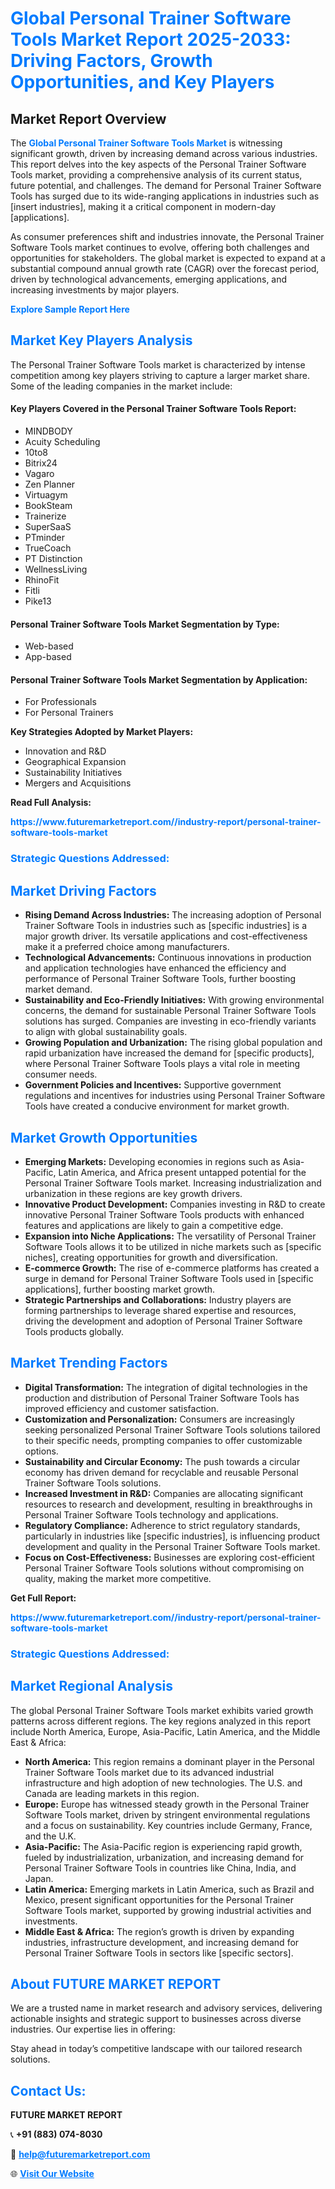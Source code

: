 <h1 style="color: #007BFF;">Global Personal Trainer Software Tools Market Report 2025-2033: Driving Factors, Growth Opportunities, and Key Players</h1>

<section id="overview">
<h2>Market Report Overview</h2>
<p>The <a href="https://www.futuremarketreport.com//industry-report/personal-trainer-software-tools-market" style="color: #007BFF; text-decoration: none;"><strong>Global Personal Trainer Software Tools Market</strong></a> is witnessing significant growth, driven by increasing demand across various industries. This report delves into the key aspects of the Personal Trainer Software Tools market, providing a comprehensive analysis of its current status, future potential, and challenges. The demand for Personal Trainer Software Tools has surged due to its wide-ranging applications in industries such as [insert industries], making it a critical component in modern-day [applications].</p>
<p>As consumer preferences shift and industries innovate, the Personal Trainer Software Tools market continues to evolve, offering both challenges and opportunities for stakeholders. The global market is expected to expand at a substantial compound annual growth rate (CAGR) over the forecast period, driven by technological advancements, emerging applications, and increasing investments by major players.</p>
</section>

<section id="overview">
<p><a href="https://www.futuremarketreport.com//request-sample/reportId=48013" style="color: #007BFF; text-decoration: none;"><strong>Explore Sample Report Here</strong></a></p>
</section>

<section id="key-players">
<h2 style="color: #007BFF;">Market Key Players Analysis</h2>
<p>The Personal Trainer Software Tools market is characterized by intense competition among key players striving to capture a larger market share. Some of the leading companies in the market include:</p>
<h4>Key Players Covered in the Personal Trainer Software Tools Report:</h4>
<ul><li>MINDBODY</li><li>Acuity Scheduling</li><li>10to8</li><li>Bitrix24</li><li>Vagaro</li><li>Zen Planner</li><li>Virtuagym</li><li>BookSteam</li><li>Trainerize</li><li>SuperSaaS</li><li>PTminder</li><li>TrueCoach</li><li>PT Distinction</li><li>WellnessLiving</li><li>RhinoFit</li><li>Fitli</li><li>Pike13</li></ul>
<h4>Personal Trainer Software Tools Market Segmentation by Type:</h4>
<ul><li>Web-based</li><li>App-based</li></ul>

<h4>Personal Trainer Software Tools Market Segmentation by Application:</h4>
<ul><li>For Professionals</li><li>For Personal Trainers</li></ul>
<p><strong>Key Strategies Adopted by Market Players:</strong></p>
<ul>
<li>Innovation and R&D</li>
<li>Geographical Expansion</li>
<li>Sustainability Initiatives</li>
<li>Mergers and Acquisitions</li>
</ul>
</section>

<section>
<p><strong>Read Full Analysis: </strong></p><a href="https://www.futuremarketreport.com//industry-report/personal-trainer-software-tools-market" style="color: #007BFF; text-decoration: none;"><strong>https://www.futuremarketreport.com//industry-report/personal-trainer-software-tools-market</strong></a>
<h3 style="color: #007BFF;">Strategic Questions Addressed:</h3>
</section>

<section id="driving-factors">
<h2 style="color: #007BFF;">Market Driving Factors</h2>
<ul>
<li><strong>Rising Demand Across Industries:</strong> The increasing adoption of Personal Trainer Software Tools in industries such as [specific industries] is a major growth driver. Its versatile applications and cost-effectiveness make it a preferred choice among manufacturers.</li>
<li><strong>Technological Advancements:</strong> Continuous innovations in production and application technologies have enhanced the efficiency and performance of Personal Trainer Software Tools, further boosting market demand.</li>
<li><strong>Sustainability and Eco-Friendly Initiatives:</strong> With growing environmental concerns, the demand for sustainable Personal Trainer Software Tools solutions has surged. Companies are investing in eco-friendly variants to align with global sustainability goals.</li>
<li><strong>Growing Population and Urbanization:</strong> The rising global population and rapid urbanization have increased the demand for [specific products], where Personal Trainer Software Tools plays a vital role in meeting consumer needs.</li>
<li><strong>Government Policies and Incentives:</strong> Supportive government regulations and incentives for industries using Personal Trainer Software Tools have created a conducive environment for market growth.</li>
</ul>
</section>

<section id="growth-opportunities">
<h2 style="color: #007BFF;">Market Growth Opportunities</h2>
<ul>
<li><strong>Emerging Markets:</strong> Developing economies in regions such as Asia-Pacific, Latin America, and Africa present untapped potential for the Personal Trainer Software Tools market. Increasing industrialization and urbanization in these regions are key growth drivers.</li>
<li><strong>Innovative Product Development:</strong> Companies investing in R&D to create innovative Personal Trainer Software Tools products with enhanced features and applications are likely to gain a competitive edge.</li>
<li><strong>Expansion into Niche Applications:</strong> The versatility of Personal Trainer Software Tools allows it to be utilized in niche markets such as [specific niches], creating opportunities for growth and diversification.</li>
<li><strong>E-commerce Growth:</strong> The rise of e-commerce platforms has created a surge in demand for Personal Trainer Software Tools used in [specific applications], further boosting market growth.</li>
<li><strong>Strategic Partnerships and Collaborations:</strong> Industry players are forming partnerships to leverage shared expertise and resources, driving the development and adoption of Personal Trainer Software Tools products globally.</li>
</ul>
</section>

<section id="trending-factors">
<h2 style="color: #007BFF;">Market Trending Factors</h2>
<ul>
<li><strong>Digital Transformation:</strong> The integration of digital technologies in the production and distribution of Personal Trainer Software Tools has improved efficiency and customer satisfaction.</li>
<li><strong>Customization and Personalization:</strong> Consumers are increasingly seeking personalized Personal Trainer Software Tools solutions tailored to their specific needs, prompting companies to offer customizable options.</li>
<li><strong>Sustainability and Circular Economy:</strong> The push towards a circular economy has driven demand for recyclable and reusable Personal Trainer Software Tools solutions.</li>
<li><strong>Increased Investment in R&D:</strong> Companies are allocating significant resources to research and development, resulting in breakthroughs in Personal Trainer Software Tools technology and applications.</li>
<li><strong>Regulatory Compliance:</strong> Adherence to strict regulatory standards, particularly in industries like [specific industries], is influencing product development and quality in the Personal Trainer Software Tools market.</li>
<li><strong>Focus on Cost-Effectiveness:</strong> Businesses are exploring cost-efficient Personal Trainer Software Tools solutions without compromising on quality, making the market more competitive.</li>
</ul>
</section>

<section>
<p><strong>Get Full Report: </strong></p><a href="https://www.futuremarketreport.com//industry-report/personal-trainer-software-tools-market" style="color: #007BFF; text-decoration: none;"><strong>https://www.futuremarketreport.com//industry-report/personal-trainer-software-tools-market</strong></a>
<h3 style="color: #007BFF;">Strategic Questions Addressed:</h3>
</section>


<section id="regional-analysis">
<h2 style="color: #007BFF;">Market Regional Analysis</h2>
<p>The global Personal Trainer Software Tools market exhibits varied growth patterns across different regions. The key regions analyzed in this report include North America, Europe, Asia-Pacific, Latin America, and the Middle East & Africa:</p>
<ul>
<li><strong>North America:</strong> This region remains a dominant player in the Personal Trainer Software Tools market due to its advanced industrial infrastructure and high adoption of new technologies. The U.S. and Canada are leading markets in this region.</li>
<li><strong>Europe:</strong> Europe has witnessed steady growth in the Personal Trainer Software Tools market, driven by stringent environmental regulations and a focus on sustainability. Key countries include Germany, France, and the U.K.</li>
<li><strong>Asia-Pacific:</strong> The Asia-Pacific region is experiencing rapid growth, fueled by industrialization, urbanization, and increasing demand for Personal Trainer Software Tools in countries like China, India, and Japan.</li>
<li><strong>Latin America:</strong> Emerging markets in Latin America, such as Brazil and Mexico, present significant opportunities for the Personal Trainer Software Tools market, supported by growing industrial activities and investments.</li>
<li><strong>Middle East & Africa:</strong> The region’s growth is driven by expanding industries, infrastructure development, and increasing demand for Personal Trainer Software Tools in sectors like [specific sectors].</li>
</ul>
</section>

<footer>
<h2 style="color: #007BFF;">About FUTURE MARKET REPORT</h2>
<p>We are a trusted name in market research and advisory services, delivering actionable insights and strategic support to businesses across diverse industries. Our expertise lies in offering:</p>

<p>Stay ahead in today’s competitive landscape with our tailored research solutions.</p>

<h2 style="color: #007BFF;">Contact Us:</h2>
<p><strong>FUTURE MARKET REPORT</strong></p>
<p>📞 <strong>+91 (883) 074-8030</strong></p>
<p>📧 <strong><a href="mailto:help@futuremarketreport.com" style="color: #007BFF;">help@futuremarketreport.com</a></strong></p>
<p>🌐 <strong><a href="https://www.futuremarketreport.com/" style="color: #007BFF;">Visit Our Website</a></strong></p>
</footer>